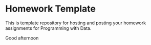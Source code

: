 # Homework Template

This is template repository for hosting and posting your homework assignments for Programming with Data.

Good afternoon 
